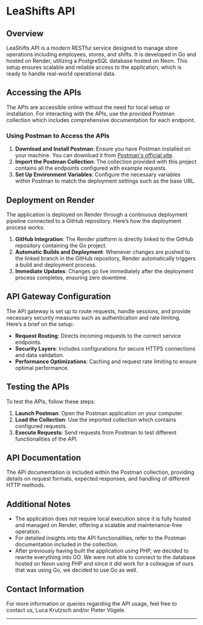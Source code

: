 # LeaShifts API



## Overview
LeaShifts API is a modern RESTful service designed to manage store operations including employees, stores, and shifts. It is developed in Go and hosted on Render, utilizing a PostgreSQL database hosted on Neon. This setup ensures scalable and reliable access to the application, which is ready to handle real-world operational data.

## Accessing the APIs
The APIs are accessible online without the need for local setup or installation. For interacting with the APIs, use the provided Postman collection which includes comprehensive documentation for each endpoint.

### Using Postman to Access the APIs
1. **Download and Install Postman**: Ensure you have Postman installed on your machine. You can download it from [Postman's official site](https://www.postman.com/downloads/).
2. **Import the Postman Collection**: The collection provided with this project contains all the endpoints configured with example requests. 
3. **Set Up Environment Variables**: Configure the necessary variables within Postman to match the deployment settings such as the base URL.

## Deployment on Render
The application is deployed on Render through a continuous deployment pipeline connected to a GitHub repository. Here’s how the deployment process works:
1. **GitHub Integration**: The Render platform is directly linked to the GitHub repository containing the Go project.
2. **Automatic Builds and Deployment**: Whenever changes are pushed to the linked branch in the GitHub repository, Render automatically triggers a build and deployment process.
3. **Immediate Updates**: Changes go live immediately after the deployment process completes, ensuring zero downtime.

## API Gateway Configuration
The API gateway is set up to route requests, handle sessions, and provide necessary security measures such as authentication and rate limiting. Here’s a brief on the setup:
- **Request Routing**: Directs incoming requests to the correct service endpoints.
- **Security Layers**: Includes configurations for secure HTTPS connections and data validation.
- **Performance Optimizations**: Caching and request rate limiting to ensure optimal performance.

## Testing the APIs
To test the APIs, follow these steps:
1. **Launch Postman**: Open the Postman application on your computer.
2. **Load the Collection**: Use the imported collection which contains configured requests.
3. **Execute Requests**: Send requests from Postman to test different functionalities of the API.

## API Documentation
The API documentation is included within the Postman collection, providing details on request formats, expected responses, and handling of different HTTP methods.

## Additional Notes
- The application does not require local execution since it is fully hosted and managed on Render, offering a scalable and maintenance-free operation.
- For detailed insights into the API functionalities, refer to the Postman documentation included in the collection.
- After previously having built the application using PHP, we decided to rewrite everything into GO. We were not able to connect to the database hosted on Neon using PHP and since it did work for a colleague of ours that was using Go, we decided to use Go as well.

## Contact Information
For more information or queries regarding the API usage, feel free to contact us, Luca Krutzsch and/or Pieter Vögele.

---
